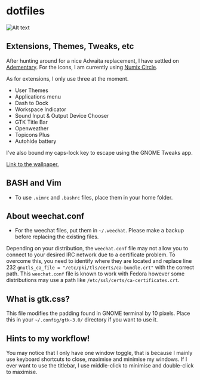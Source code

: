 # dotfiles

![Alt text](https://raw.githubusercontent.com/digiberk/dotfiles/master/screenshot.png)

## Extensions, Themes, Tweaks, etc

After hunting around for a nice Adwaita replacement, I have settled on [Adementary](https://github.com/hrdwrrsk/adementary-theme). For the icons, I am currently using [Numix Circle](https://github.com/numixproject/numix-icon-theme-circle).

As for extensions, I only use three at the moment.

* User Themes
* Applications menu
* Dash to Dock
* Workspace Indicator
* Sound Input & Output Device Chooser
* GTK Title Bar 
* Openweather
* Topicons Plus
* Autohide battery

I've also bound my caps-lock key to escape using the GNOME Tweaks app.

[Link to the wallpaper.](https://www.reddit.com/r/itookapicture/comments/ca13gb/itap_of_an_airplane/?utm_source=share&utm_medium=web2x) 

## BASH and Vim

* To use `.vimrc` and `.bashrc` files, place them in your home folder.

## About weechat.conf

* For the weechat files, put them in `~/.weechat`. Please make a backup before replacing the existing files.

Depending on your distribution, the `weechat.conf` file may not allow you to connect to your desired IRC network due to a certificate problem. To overcome this, you need to identify where they are located and replace line 232 `gnutls_ca_file = "/etc/pki/tls/certs/ca-bundle.crt"` with the correct path. This `weechat.conf` file is known to work with Fedora however some distributions may use a path like `/etc/ssl/certs/ca-certificates.crt`.

## What is gtk.css?

This file modifies the padding found in GNOME terminal by 10 pixels. Place this in your `~/.config/gtk-3.0/` directory if you want to use it.

## Hints to my workflow!

You may notice that I only have one window toggle, that is because I mainly use keyboard shortcuts to close, maximise and minimise my windows. If I ever want to use the titlebar, I use middle-click to minimise and double-click to maximise.

